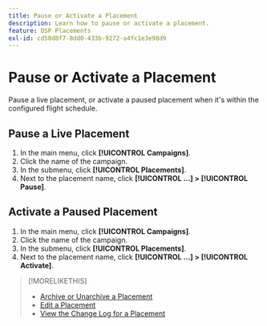 ```yaml
---
title: Pause or Activate a Placement
description: Learn how to pause or activate a placement.
feature: DSP Placements
exl-id: cd58d8f7-8dd0-433b-9272-a4fc1e3e98d9
---
```

# Pause or Activate a Placement

Pause a live placement, or activate a paused placement when it's within the configured flight schedule.

## Pause a Live Placement

1. In the main menu, click **[!UICONTROL Campaigns]**.
1. Click the name of the campaign.
1. In the submenu, click **[!UICONTROL Placements]**.
1. Next to the placement name, click  **[!UICONTROL ...] > [!UICONTROL Pause]**.

## Activate a Paused Placement

1. In the main menu, click **[!UICONTROL Campaigns]**.
1. Click the name of the campaign.
1. In the submenu, click **[!UICONTROL Placements]**.
1. Next to the placement name, click  **[!UICONTROL ...] > [!UICONTROL Activate]**.

>[!MORELIKETHIS]
>
>* [Archive or Unarchive a Placement](placement-archive-unarchive.md)
>* [Edit a Placement](placement-edit.md)
>* [View the Change Log for a Placement](placement-change-log.md)
